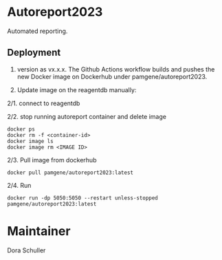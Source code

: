 # Autoreport2023

Automated reporting.

## Deployment

1. version as vx.x.x. 
The Github Actions workflow builds and pushes the new Docker image on Dockerhub under pamgene/autoreport2023.

2. Update image on the reagentdb manually:

2/1. connect to reagentdb

2/2. stop running autoreport container and delete image
```
docker ps
docker rm -f <container-id>
docker image ls
docker image rm <IMAGE ID>

```
2/3. Pull image from dockerhub
```
docker pull pamgene/autoreport2023:latest
```
2/4. Run 
```
docker run -dp 5050:5050 --restart unless-stopped pamgene/autoreport2023:latest
```

# Maintainer
Dora Schuller 
